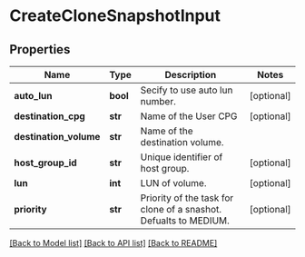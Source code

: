# CreateCloneSnapshotInput

## Properties
Name | Type | Description | Notes
------------ | ------------- | ------------- | -------------
**auto_lun** | **bool** | Secify to use auto lun number. | [optional] 
**destination_cpg** | **str** | Name of the User CPG | [optional] 
**destination_volume** | **str** | Name of the destination volume. | 
**host_group_id** | **str** | Unique identifier of host group. | [optional] 
**lun** | **int** | LUN of volume. | [optional] 
**priority** | **str** | Priority of the task for clone of a snashot. Defualts to MEDIUM. | [optional] 

[[Back to Model list]](../README.md#documentation-for-models) [[Back to API list]](../README.md#documentation-for-api-endpoints) [[Back to README]](../README.md)


